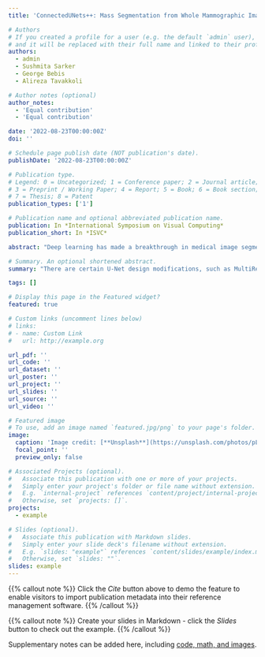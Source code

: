```yaml
---
title: 'ConnectedUNets++: Mass Segmentation from Whole Mammographic Images'

# Authors
# If you created a profile for a user (e.g. the default `admin` user), write the username (folder name) here
# and it will be replaced with their full name and linked to their profile.
authors:
  - admin
  - Sushmita Sarker
  - George Bebis
  - Alireza Tavakkoli

# Author notes (optional)
author_notes:
  - 'Equal contribution'
  - 'Equal contribution'

date: '2022-08-23T00:00:00Z'
doi: ''

# Schedule page publish date (NOT publication's date).
publishDate: '2022-08-23T00:00:00Z'

# Publication type.
# Legend: 0 = Uncategorized; 1 = Conference paper; 2 = Journal article;
# 3 = Preprint / Working Paper; 4 = Report; 5 = Book; 6 = Book section;
# 7 = Thesis; 8 = Patent
publication_types: ['1']

# Publication name and optional abbreviated publication name.
publication: In *International Symposium on Visual Computing*
publication_short: In *ISVC*

abstract: "Deep learning has made a breakthrough in medical image segmentation in recent years due to its ability to extract high-level features without the need for prior knowledge. In this context, UNet is one of the most advanced medical image segmentation models, with promising results in mammography. Despite its excellent overall performance in segmenting multimodal medical images, the traditional U-Net structure appears to be inadequate in various ways. There are certain U-Net design modifications, such as MultiResUNet, Connected-UNets and AU-Net, that have improved overall performance in areas where the conventional U-Net architecture appears to be deficient. Following the success of UNet and its variants, we have presented two enhanced versions of the Connected-UNets architecture: ConnectedUNets+ and ConnectedUNets++. In ConnectedUNets+, we have replaced the simple skip connections of Connected-UNets architecture with residual skip connections, while in ConnectedUNets++, we have modified the encoder decoder structure along with employing residual skip connections. We have evaluated our proposed architectures on two publicly available datasets, the Curated Breast Imaging Subset of Digital Database for Screening Mammography (CBIS-DDSM) and INbreast."

# Summary. An optional shortened abstract.
summary: "There are certain U-Net design modifications, such as MultiResUNet, Connected-UNets and AU-Net, that have improved overall performance in areas where the conventional U-Net architecture appears to be deficient. Following the success of UNet and its variants, we have presented two enhanced versions of the Connected-UNets architecture: ConnectedUNets+ and ConnectedUNets++."

tags: []

# Display this page in the Featured widget?
featured: true

# Custom links (uncomment lines below)
# links:
# - name: Custom Link
#   url: http://example.org

url_pdf: ''
url_code: ''
url_dataset: ''
url_poster: ''
url_project: ''
url_slides: ''
url_source: ''
url_video: ''

# Featured image
# To use, add an image named `featured.jpg/png` to your page's folder.
image:
  caption: 'Image credit: [**Unsplash**](https://unsplash.com/photos/pLCdAaMFLTE)'
  focal_point: ''
  preview_only: false

# Associated Projects (optional).
#   Associate this publication with one or more of your projects.
#   Simply enter your project's folder or file name without extension.
#   E.g. `internal-project` references `content/project/internal-project/index.md`.
#   Otherwise, set `projects: []`.
projects:
  - example

# Slides (optional).
#   Associate this publication with Markdown slides.
#   Simply enter your slide deck's filename without extension.
#   E.g. `slides: "example"` references `content/slides/example/index.md`.
#   Otherwise, set `slides: ""`.
slides: example
---
```


{{% callout note %}}
Click the _Cite_ button above to demo the feature to enable visitors to import publication metadata into their reference management software.
{{% /callout %}}

{{% callout note %}}
Create your slides in Markdown - click the _Slides_ button to check out the example.
{{% /callout %}}

Supplementary notes can be added here, including [code, math, and images](https://wowchemy.com/docs/writing-markdown-latex/).
